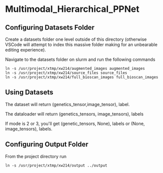 # Multimodal_Hierarchical_PPNet

## Configuring Datasets Folder
Create a datasets folder one level outside of this directory (otherwise VSCode will attempt to index this massive folder making for an unbearable editing experience).

Navigate to the datasets folder on slurm and run the following commands
```
ln -s /usr/project/xtmp/xw214/augmented_images augmented_images
ln -s /usr/project/xtmp/xw214/source_files source_files
ln -s /usr/project/xtmp/xw214/full_bioscan_images full_bioscan_images
```

## Using Datasets
The dataset will return (genetics_tensor,image_tensor), label.

The dataloader will return (genetics_tensors, image_tensors), labels

If mode is 2 or 3, you'll get (genetic_tensors, None), labels or (None, image_tensors), labels.

## Configuring Output Folder
From the project directory run 
```
ln -s /usr/project/xtmp/xw214/output ../output
```